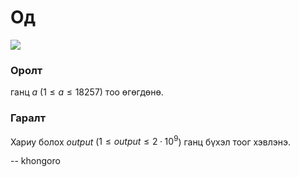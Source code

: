 Од
==
![][1]


### Оролт
ганц $a$ ($1 ≤ a ≤ 18257$) тоо өгөгдөнө.


### Гаралт
Хариу болох $output$ ($1 ≤ output ≤ 2·10^9$) ганц бүхэл тоог хэвлэнэ.
 
  [1]: http://espresso.codeforces.com/e73e289dc4deeda6113fec9c97d5829e940416ba.png
  
-- khongoro
